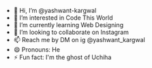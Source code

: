 - 👋 Hi, I’m @yashwant-kargwal
- 👀 I’m interested in Code This World
- 🌱 I’m currently learning Web Designing
- 💞️ I’m looking to collaborate on Instagram
- 📫 Reach me by DM on ig @yashwant_kargwal
- 😄 Pronouns: He
- ⚡ Fun fact: I'm the ghost of Uchiha

<!---
yashwant-kargwal/yashwant-kargwal is a ✨ special ✨ repository because its `README.md` (this file) appears on your GitHub profile.
You can click the Preview link to take a look at your changes.
--->
